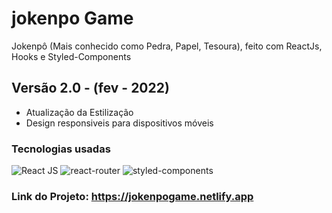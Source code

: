 # jokenpo Game
Jokenpô (Mais conhecido como Pedra, Papel, Tesoura), feito com ReactJs, Hooks e Styled-Components

## Versão 2.0 - (fev - 2022)
   - Atualização da Estilização
  - Design responsiveis para dispositivos móveis

### Tecnologias usadas

<img src="https://img.shields.io/badge/React-20232A?style=for-the-badge&logo=react&logoColor=61DAFB" alt="React JS">
<img src="https://img.shields.io/badge/React_Router-CA4245?style=for-the-badge&logo=react-router&logoColor=white" alt="react-router">
<img src="https://img.shields.io/badge/styled--components-DB7093?style=for-the-badge&logo=styled-components&logoColor=white" alt="styled-components">

### Link do Projeto: https://jokenpogame.netlify.app
